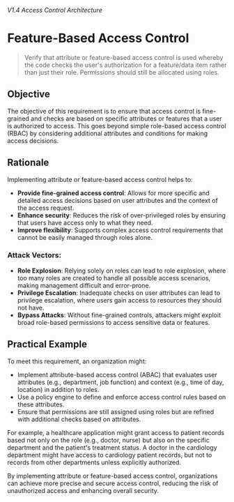 *V1.4 Access Control Architecture*

# Feature-Based Access Control

> Verify that attribute or feature-based access control is used whereby the code checks the user's authorization for a feature/data item rather than just their role. Permissions should still be allocated using roles.

## Objective
The objective of this requirement is to ensure that access control is fine-grained and checks are based on specific attributes or features that a user is authorized to access. This goes beyond simple role-based access control (RBAC) by considering additional attributes and conditions for making access decisions.

## Rationale
Implementing attribute or feature-based access control helps to:
- **Provide fine-grained access control**: Allows for more specific and detailed access decisions based on user attributes and the context of the access request.
- **Enhance security**: Reduces the risk of over-privileged roles by ensuring that users have access only to what they need.
- **Improve flexibility**: Supports complex access control requirements that cannot be easily managed through roles alone.

### Attack Vectors:
- **Role Explosion**: Relying solely on roles can lead to role explosion, where too many roles are created to handle all possible access scenarios, making management difficult and error-prone.
- **Privilege Escalation**: Inadequate checks on user attributes can lead to privilege escalation, where users gain access to resources they should not have.
- **Bypass Attacks**: Without fine-grained controls, attackers might exploit broad role-based permissions to access sensitive data or features.

## Practical Example
To meet this requirement, an organization might:
- Implement attribute-based access control (ABAC) that evaluates user attributes (e.g., department, job function) and context (e.g., time of day, location) in addition to roles.
- Use a policy engine to define and enforce access control rules based on these attributes.
- Ensure that permissions are still assigned using roles but are refined with additional checks based on attributes.

For example, a healthcare application might grant access to patient records based not only on the role (e.g., doctor, nurse) but also on the specific department and the patient's treatment status. A doctor in the cardiology department might have access to cardiology patient records, but not to records from other departments unless explicitly authorized.

By implementing attribute or feature-based access control, organizations can achieve more precise and secure access control, reducing the risk of unauthorized access and enhancing overall security.
